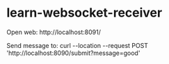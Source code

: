 # learn-websocket-receiver

Open web: http://localhost:8091/

Send message to: curl --location --request POST 'http://localhost:8090/submit?message=good'
